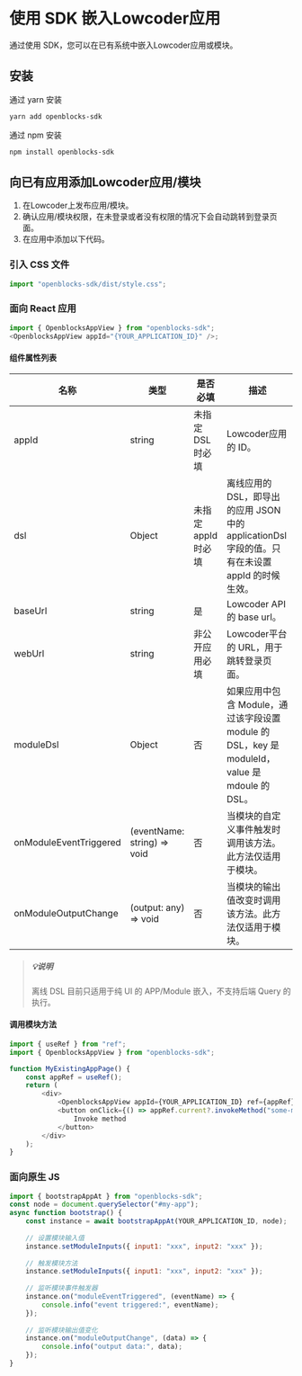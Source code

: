 # 使用 SDK 嵌入Lowcoder应用

通过使用 SDK，您可以在已有系统中嵌入Lowcoder应用或模块。

## 安装

通过 yarn 安装

```bash
yarn add openblocks-sdk
```

通过 npm 安装

```bash
npm install openblocks-sdk
```

## 向已有应用添加Lowcoder应用/模块

1. 在Lowcoder上发布应用/模块。
2. 确认应用/模块权限，在未登录或者没有权限的情况下会自动跳转到登录页面。
3. 在应用中添加以下代码。

### 引入 CSS 文件

```javascript
import "openblocks-sdk/dist/style.css";
```

### 面向 React 应用

```javascript
import { OpenblocksAppView } from "openblocks-sdk";
<OpenblocksAppView appId="{YOUR_APPLICATION_ID}" />;
```

#### 组件属性列表

|**名称**|**类型**|**是否必填**|**描述**|
| ------------------------| -----------------------------| ---------------------| -------------------------------------------------------------------------------------------------|
|appId|string|未指定 DSL 时必填|Lowcoder应用的 ID。|
|dsl|Object|未指定 appId 时必填|离线应用的 DSL，即导出的应用 JSON 中的 applicationDsl 字段的值。只有在未设置 appId 的时候生效。|
|baseUrl|string|是|Lowcoder API 的 base url。|
|webUrl|string|非公开应用必填|Lowcoder平台的 URL，用于跳转登录页面。|
|moduleDsl|Object|否|如果应用中包含 Module，通过该字段设置 module 的 DSL，key 是 moduleId，value 是 mdoule 的 DSL。|
|onModuleEventTriggered|(eventName: string) => void|否|当模块的自定义事件触发时调用该方法。此方法仅适用于模块。|
|onModuleOutputChange|(output: any) => void|否|当模块的输出值改变时调用该方法。此方法仅适用于模块。|

> ##### 💡说明
>
> 离线 DSL 目前只适用于纯 UI 的 APP/Module 嵌入，不支持后端 Query 的执行。

#### 调用模块方法

```javascript
import { useRef } from "ref";
import { OpenblocksAppView } from "openblocks-sdk";

function MyExistingAppPage() {
    const appRef = useRef();
    return (
        <div>
            <OpenblocksAppView appId={YOUR_APPLICATION_ID} ref={appRef} />;
            <button onClick={() => appRef.current?.invokeMethod("some-method-name")}>
                Invoke method
            </button>
        </div>
    );
}
```

### 面向原生 JS

```javascript
import { bootstrapAppAt } from "openblocks-sdk";
const node = document.querySelector("#my-app");
async function bootstrap() {
    const instance = await bootstrapAppAt(YOUR_APPLICATION_ID, node);
  
    // 设置模块输入值
    instance.setModuleInputs({ input1: "xxx", input2: "xxx" });
  
    // 触发模块方法
    instance.setModuleInputs({ input1: "xxx", input2: "xxx" });
  
    // 监听模块事件触发器
    instance.on("moduleEventTriggered", (eventName) => {
        console.info("event triggered:", eventName);
    });
  
    // 监听模块输出值变化
    instance.on("moduleOutputChange", (data) => {
        console.info("output data:", data);
    });
}
```
